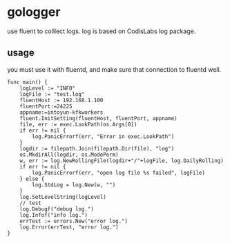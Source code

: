 # gologger

use fluent to colllect logs. log is based on CodisLabs log package.

## usage

you must use it with fluentd, and make sure that connection to fluentd well.

````golang 
func main() {
	logLevel := "INFO" 
	logFile := "test.log" 
    fluentHost := 192.168.1.100
    fluentPort:=24225
    appname:=intoyun-kfkworkers
    fluent.InitSetting(fluentHost, fluentPort, appname)
	file, err := exec.LookPath(os.Args[0])
	if err != nil {
		log.PanicErrorf(err, "Error in exec.LookPath")
	}
	logdir := filepath.Join(filepath.Dir(file), "log")
	os.MkdirAll(logdir, os.ModePerm)
	w, err := log.NewRollingFile(logdir+"/"+logFile, log.DailyRolling)
	if err != nil {
		log.PanicErrorf(err, "open log file %s failed", logFile)
	} else {
		log.StdLog = log.New(w, "")
	}
	log.SetLevelString(logLevel)
	// test
	log.Debugf("debug log.")
	log.Infof("info log.")
	errTest := errors.New("error log.")
	log.Error(errTest, "error log.")
}
````
